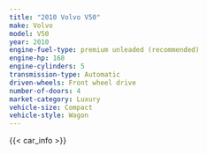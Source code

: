 ```yaml
---
title: "2010 Volvo V50"
make: Volvo
model: V50
year: 2010
engine-fuel-type: premium unleaded (recommended)
engine-hp: 168
engine-cylinders: 5
transmission-type: Automatic
driven-wheels: Front wheel drive
number-of-doors: 4
market-category: Luxury
vehicle-size: Compact
vehicle-style: Wagon
---
```


{{< car_info >}}
